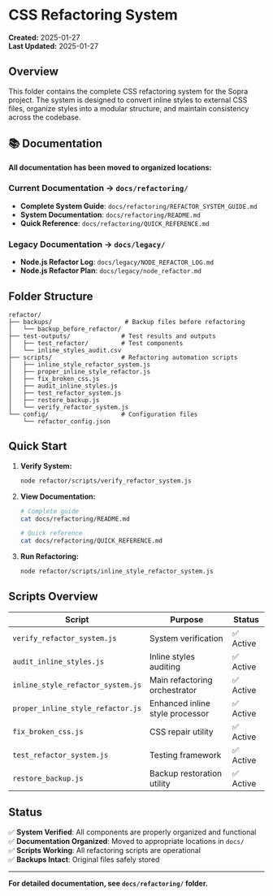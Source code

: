 # CSS Refactoring System

**Created:** 2025-01-27  
**Last Updated:** 2025-01-27

## Overview

This folder contains the complete CSS refactoring system for the Sopra project. The system is designed to convert inline styles to external CSS files, organize styles into a modular structure, and maintain consistency across the codebase.

## 📚 Documentation

**All documentation has been moved to organized locations:**

### Current Documentation → `docs/refactoring/`
- **Complete System Guide**: `docs/refactoring/REFACTOR_SYSTEM_GUIDE.md`
- **System Documentation**: `docs/refactoring/README.md`
- **Quick Reference**: `docs/refactoring/QUICK_REFERENCE.md`

### Legacy Documentation → `docs/legacy/`
- **Node.js Refactor Log**: `docs/legacy/NODE_REFACTOR_LOG.md`
- **Node.js Refactor Plan**: `docs/legacy/node_refactor.md`

## Folder Structure

```
refactor/
├── backups/                    # Backup files before refactoring
│   └── backup_before_refactor/
├── test-outputs/              # Test results and outputs
│   ├── test_refactor/         # Test components
│   └── inline_styles_audit.csv
├── scripts/                   # Refactoring automation scripts
│   ├── inline_style_refactor_system.js
│   ├── proper_inline_style_refactor.js
│   ├── fix_broken_css.js
│   ├── audit_inline_styles.js
│   ├── test_refactor_system.js
│   ├── restore_backup.js
│   └── verify_refactor_system.js
└── config/                    # Configuration files
    └── refactor_config.json
```

## Quick Start

1. **Verify System:**
   ```bash
   node refactor/scripts/verify_refactor_system.js
   ```

2. **View Documentation:**
   ```bash
   # Complete guide
   cat docs/refactoring/README.md
   
   # Quick reference
   cat docs/refactoring/QUICK_REFERENCE.md
   ```

3. **Run Refactoring:**
   ```bash
   node refactor/scripts/inline_style_refactor_system.js
   ```

## Scripts Overview

| Script | Purpose | Status |
|--------|---------|--------|
| `verify_refactor_system.js` | System verification | ✅ Active |
| `audit_inline_styles.js` | Inline styles auditing | ✅ Active |
| `inline_style_refactor_system.js` | Main refactoring orchestrator | ✅ Active |
| `proper_inline_style_refactor.js` | Enhanced inline style processor | ✅ Active |
| `fix_broken_css.js` | CSS repair utility | ✅ Active |
| `test_refactor_system.js` | Testing framework | ✅ Active |
| `restore_backup.js` | Backup restoration utility | ✅ Active |

## Status

✅ **System Verified**: All components are properly organized and functional  
✅ **Documentation Organized**: Moved to appropriate locations in `docs/`  
✅ **Scripts Working**: All refactoring scripts are operational  
✅ **Backups Intact**: Original files safely stored  

---

**For detailed documentation, see `docs/refactoring/` folder.** 